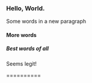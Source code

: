 <html>
  <head>
    <title>Hello, World.</title>
  </head>
  <body>
    <h3>Hello, World.</h3>
    <p>Some words in a new paragraph</p>
    <h4>More words</p>
    <h5>Best words of all</h5>
    <p>Seems legit!<p/>
  
  </body>
</html>
==========
